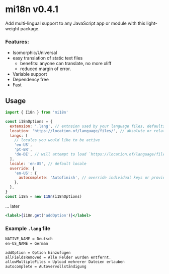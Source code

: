 # mi18n v0.4.1

Add multi-lingual support to any JavaScript app or module with this light-weight package.

### Features:

- Isomorphic/Universal
- easy translation of static text files
  - benefits: anyone can translate, no more xliff
  - reduced margin of error.
- Variable support
- Dependency free
- Fast

## Usage

```javascript
import { I18n } from 'mi18n'

const i18nOptions = {
  extension: '.lang', // extnsion used by your language files, defaults to ".lang"
  location: 'https://location.of/language/files/', // absolute or relative url to language files
  langs: [
    // locales you would like to be active
    'en-US',
    'pt-BR',
    'de-DE', // will attempt to load `https://location.of/language/files/de-DE.lang` with current config
  ],
  locale: 'en-US', // default locale
  override: {
    'en-US': {
      autocomplete: 'Autofinish', // override individual keys or provide entire language definition
    },
  },
}
const i18n = new I18n(i18nOptions)
```

... later

```jsx
<label>{i18n.get('addOption')}</label>
```

### Example `.lang` file

```txt
NATIVE_NAME = Deutsch
en-US_NAME = German

addOption = Option hinzufügen
allFieldsRemoved = Alle Felder wurden entfernt.
allowMultipleFiles = Upload mehrerer Dateien erlauben
autocomplete = Autovervollständigung
```
